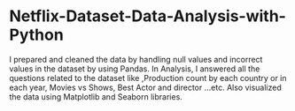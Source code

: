 # Netflix-Dataset-Data-Analysis-with-Python
I prepared and cleaned the data by handling null values and incorrect values in the dataset by using Pandas. In Analysis, I answered all the questions related to the dataset like ,Production count by each country or in each year, Movies vs Shows, Best Actor and director …etc. Also visualized the data using Matplotlib and Seaborn libraries.
